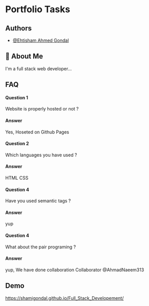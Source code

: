 

# Portfolio Tasks


## Authors

- [@Ehtisham Ahmed Gondal](https://github.com/ShamiGondal)


## 🚀 About Me
I'm a full stack web developer...


## FAQ

#### Question 1
Website is properly hosted or not ?

#### Answer 

Yes, Hoseted on Github Pages

#### Question 2

Which languages you have used ?

#### Answer

HTML
CSS

#### Question 4

Have you used semantic tags ?

#### Answer

yup

#### Question 4

What about the pair programing ?

#### Answer

yup, We have done collaboration 
Collaborator @AhmadNaeem313
## Demo

https://shamigondal.github.io/Full_Stack_Developement/